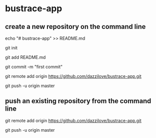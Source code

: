# bustrace-app

## create a new repository on the command line

echo "# bustrace-app" >> README.md

git init

git add README.md

git commit -m "first commit"

git remote add origin https://github.com/dazzilove/bustrace-app.git

git push -u origin master

## push an existing repository from the command line

git remote add origin https://github.com/dazzilove/bustrace-app.git

git push -u origin master
